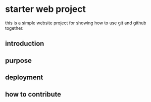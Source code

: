 # starter web project
 this is a simple website project for showing how to use git and github together.
 
## introduction
## purpose
## deployment
## how to contribute